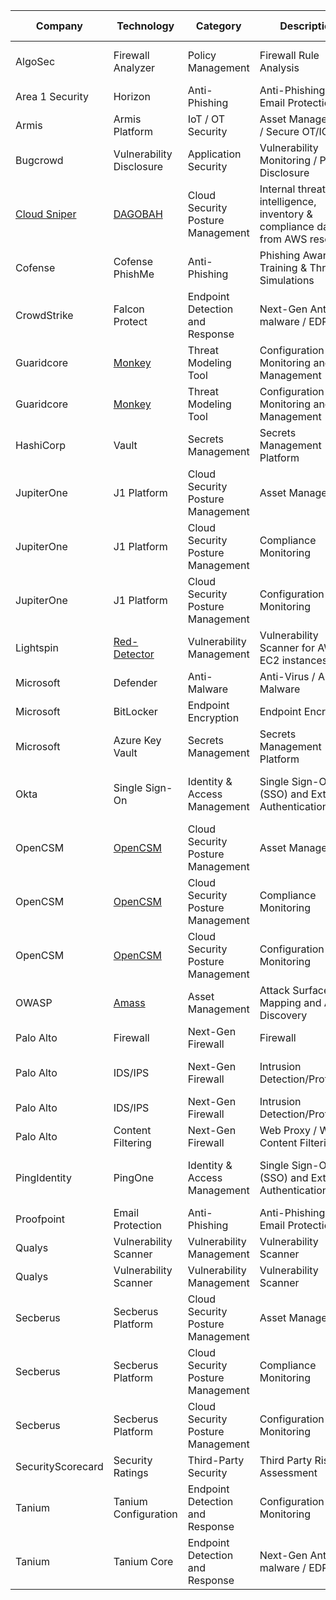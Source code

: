 | Company           | Technology                                                     | Category                          | Description                                                                  | NIST Function | NIST Category                        |
|-------------------|----------------------------------------------------------------|-----------------------------------|------------------------------------------------------------------------------|---------------|--------------------------------------|
| AlgoSec           | Firewall Analyzer                                              | Policy Management                 | Firewall Rule Analysis                                                       | Detect        | Security Continuous Monitoring       |
| Area 1 Security   | Horizon                                                        | Anti-Phishing                     | Anti-Phishing and Email Protection                                           | Protect       | Protective Technology                |
| Armis             | Armis Platform                                                 | IoT / OT Security                 | Asset Management / Secure OT/ICS                                             | Identify      | Asset Management                     |
| Bugcrowd          | Vulnerability Disclosure                                       | Application Security              | Vulnerability Monitoring / Public Disclosure                                 | Identify      | Risk Assessment                      |
| [Cloud Sniper](https://github.com/cloud-sniper)      | [DAGOBAH](https://github.com/cloud-sniper/dagobah)        | Cloud Security Posture Management | Internal threat intelligence, inventory & compliance data from AWS resources | Detect        | Security Continuous Monitoring       |
| Cofense           | Cofense PhishMe                                                | Anti-Phishing                     | Phishing Awareness Training & Threat Simulations                             | Protect       | Awareness and Training               |
| CrowdStrike       | Falcon Protect                                                 | Endpoint Detection and Response   | Next-Gen Anti-malware / EDR                                                  | Detect        | Security Continuous Monitoring       |
| Guaridcore        | [Monkey](https://github.com/guardicore/monkey)                 | Threat Modeling Tool              | Configuration Monitoring and Management                                      | Detect        | Security Continuous Monitoring       |
| Guaridcore        | [Monkey](https://github.com/guardicore/monkey)                 | Threat Modeling Tool              | Configuration Monitoring and Management                                      | Identify      | Risk Assessment                      |
| HashiCorp         | Vault                                                          | Secrets Management                | Secrets Management Platform                                                  | Protect       | Data Security                        |
| JupiterOne        | J1 Platform                                                    | Cloud Security Posture Management | Asset Management                                                             | Identify      | Asset Management                     |
| JupiterOne        | J1 Platform                                                    | Cloud Security Posture Management | Compliance Monitoring                                                        | Identify      | Risk Assessment                      |
| JupiterOne        | J1 Platform                                                    | Cloud Security Posture Management | Configuration Monitoring                                                     | Detect        | Security Continuous Monitoring       |
| Lightspin         | [Red-Detector](https://github.com/lightspin-tech/red-detector) | Vulnerability Management          | Vulnerability Scanner for AWS EC2 instances                                  | Detect        | Security Continuous Monitoring       |
| Microsoft         | Defender                                                       | Anti-Malware                      | Anti-Virus / Anti-Malware                                                    | Detect        | Detection Processes                  |
| Microsoft         | BitLocker                                                      | Endpoint Encryption               | Endpoint Encryption                                                          | Protect       | Data Security                        |
| Microsoft         | Azure Key Vault                                                | Secrets Management                | Secrets Management Platform                                                  | Protect       | Data Security                        |
| Okta              | Single Sign-On                                                 | Identity & Access Management      | Single Sign-On (SSO) and External Authentication                             | Protect       | Identity Management & Access Control |
| OpenCSM           | [OpenCSM](https://github.com/OpenCSPM/opencspm)                | Cloud Security Posture Management | Asset Management                                                             | Identify      | Asset Management                     |
| OpenCSM           | [OpenCSM](https://github.com/OpenCSPM/opencspm)                | Cloud Security Posture Management | Compliance Monitoring                                                        | Identify      | Risk Assessment                      |
| OpenCSM           | [OpenCSM](https://github.com/OpenCSPM/opencspm)                | Cloud Security Posture Management | Configuration Monitoring                                                     | Detect        | Security Continuous Monitoring       |
| OWASP             | [Amass](https://github.com/OWASP/Amass)                        | Asset Management                  | Attack Surface Mapping and Asset Discovery                                   | Identify      | Asset Management                     |
| Palo Alto         | Firewall                                                       | Next-Gen Firewall                 | Firewall                                                                     | Protect       | Protective Technology                |
| Palo Alto         | IDS/IPS                                                        | Next-Gen Firewall                 | Intrusion Detection/Protection                                               | Detect        | Security Continuous Monitoring       |
| Palo Alto         | IDS/IPS                                                        | Next-Gen Firewall                 | Intrusion Detection/Protection                                               | Protect       | Protective Technology                |
| Palo Alto         | Content Filtering                                              | Next-Gen Firewall                 | Web Proxy / Web Content Filtering                                            | Protect       | Protective Technology                |
| PingIdentity      | PingOne                                                        | Identity & Access Management      | Single Sign-On (SSO) and External Authentication                             | Protect       | Identity Management & Access Control |
| Proofpoint        | Email Protection                                               | Anti-Phishing                     | Anti-Phishing and Email Protection                                           | Protect       | Protective Technology                |
| Qualys            | Vulnerability Scanner                                          | Vulnerability Management          | Vulnerability Scanner                                                        | Detect        | Detection Processes                  |
| Qualys            | Vulnerability Scanner                                          | Vulnerability Management          | Vulnerability Scanner                                                        | Identify      | Asset Management                     |
| Secberus          | Secberus Platform                                              | Cloud Security Posture Management | Asset Management                                                             | Identify      | Asset Management                     |
| Secberus          | Secberus Platform                                              | Cloud Security Posture Management | Compliance Monitoring                                                        | Identify      | Risk Assessment                      |
| Secberus          | Secberus Platform                                              | Cloud Security Posture Management | Configuration Monitoring                                                     | Detect        | Security Continuous Monitoring       |
| SecurityScorecard | Security Ratings                                               | Third-Party Security              | Third Party Risk Assessment                                                  | Protect       | Data Security                        |
| Tanium            | Tanium Configuration                                           | Endpoint Detection and Response   | Configuration Monitoring                                                     | Detect        | Security Continuous Monitoring       |
| Tanium            | Tanium Core                                                    | Endpoint Detection and Response   | Next-Gen Anti-malware / EDR                                                  | Detect        | Security Continuous Monitoring       |